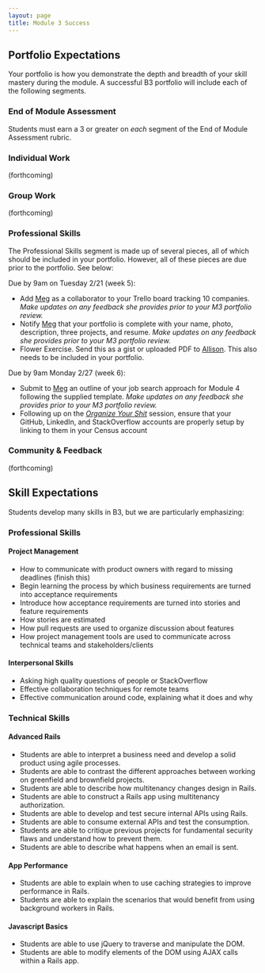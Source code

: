 ```yaml
---
layout: page
title: Module 3 Success
---
```


## Portfolio Expectations

Your portfolio is how you demonstrate the depth and breadth of your skill mastery during the module. A successful B3 portfolio will include each of the following segments.

### End of Module Assessment

Students must earn a 3 or greater on *each* segment of the End of Module Assessment rubric.

### Individual Work

(forthcoming)

### Group Work

(forthcoming)

### Professional Skills

The Professional Skills segment is made up of several pieces, all of which should be included in your portfolio. However, all of these pieces are due prior to the portfolio. See below:

Due by 9am on Tuesday 2/21 (week 5):

* Add [Meg](mailto:mstewart@turing.io) as a collaborator to your Trello board tracking 10 companies. *Make updates on any feedback she provides prior to your M3 portfolio review.* 
* Notify [Meg](mailto:mstewart@turing.io) that your portfolio is complete with your name, photo, description, three projects, and resume. *Make updates on any feedback she provides prior to your M3 portfolio review.*
* Flower Exercise. Send this as a gist or uploaded PDF to [Allison](mailto:allison@turing.io). This also needs to be included in your portfolio. 

Due by 9am Monday 2/27 (week 6):

* Submit to [Meg](mailto:mstewart@turing.io) an outline of your job search approach for Module 4 following the supplied template. *Make updates on any feedback she provides prior to your M3 portfolio review.*
* Following up on the [*Organize Your Shit*](backend.turing.io/professional_development/module_four/organize_your_shit) session, ensure that your GitHub, LinkedIn, and StackOverflow accounts are properly setup by linking to them in your Census account

### Community & Feedback

(forthcoming)

## Skill Expectations

Students develop many skills in B3, but we are particularly emphasizing:

### Professional Skills

#### Project Management

* How to communicate with product owners with regard to missing deadlines (finish this)
* Begin learning the process by which business requirements are turned into acceptance requirements
* Introduce how acceptance requirements are turned into stories and feature requirements
* How stories are estimated
* How pull requests are used to organize discussion about features
* How project management tools are used to communicate across technical teams and stakeholders/clients

#### Interpersonal Skills

* Asking high quality questions of people or StackOverflow
* Effective collaboration techniques for remote teams
* Effective communication around code, explaining what it does and why

### Technical Skills

#### Advanced Rails

* Students are able to interpret a business need and develop a solid product using agile processes.
* Students are able to contrast the different approaches between working on greenfield and brownfield projects.
* Students are able to describe how multitenancy changes design in Rails.
* Students are able to construct a Rails app using multitenancy authorization.
* Students are able to develop and test secure internal APIs using Rails.
* Students are able to consume external APIs and test the consumption.
* Students are able to critique previous projects for fundamental security flaws and understand how to prevent them.
* Students are able to describe what happens when an email is sent.

#### App Performance

* Students are able to explain when to use caching strategies to improve performance in Rails.
* Students are able to explain the scenarios that would benefit from using background workers in Rails.

#### Javascript Basics

* Students are able to use jQuery to traverse and manipulate the DOM.
* Students are able to modify elements of the DOM using AJAX calls within a Rails app.
